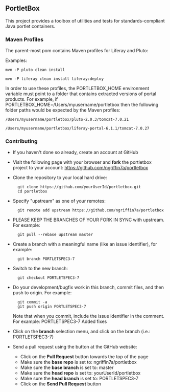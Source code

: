 ## PortletBox

This project provides a toolbox of utilities and tests for standards-compliant Java portlet containers.

### Maven Profiles

The parent-most pom contains Maven profiles for Liferay and Pluto:

Examples:

	mvn -P pluto clean install

	mvn -P liferay clean install liferay:deploy

In order to use these profiles, the PORTLETBOX_HOME environment variable must point to a folder that contains extracted versions of portal products. For example, if PORTLETBOX_HOME=/Users/myusername/portletbox then the following folder paths would be expected by the Maven profiles:

	/Users/myusername/portletbox/pluto-2.0.3/tomcat-7.0.21

	/Users/myusername/portletbox/liferay-portal-6.1.1/tomcat-7.0.27

### Contributing

* If you haven't done so already, create an account at GitHub

* Visit the following page with your browser and **fork** the portletbox project to your account:
  https://github.com/ngriffin7a/portletbox

* Clone the repository to your local hard drive:

		git clone https://github.com/yourUserId/portletbox.git 
		cd portletbox

* Specify "upstream" as one of your remotes:

		git remote add upstream https://github.com/ngriffin7a/portletbox

* PLEASE KEEP THE BRANCHES OF YOUR FORK IN SYNC with upstream. For example:

		git pull --rebase upstream master

* Create a branch with a meaningful name (like an issue identifier), for example:

		git branch PORTLETSPEC3-7

* Switch to the new branch:

		git checkout PORTLETSPEC3-7

* Do your development/bugfix work in this branch, commit files, and then push to origin. For example:

		git commit -a
		git push origin PORTLETSPEC3-7

  Note that when you commit, include the issue identifier in the comment. For example:
	PORTLETSPEC3-7 Added fixes

* Click on the **branch** selection menu, and click on the branch (i.e.: PORTLETSPEC3-7)

* Send a pull request using the button at the GitHub website:
	* Click on the **Pull Request** button towards the top of the page
	* Make sure the **base repo** is set to: ngriffin7a/portletbox
	* Make sure the **base branch** is set to: master
	* Make sure the **head repo** is set to: yourUserId/portletbox
	* Make sure the **head branch** is set to: PORTLETSPEC3-7
	* Click on the **Send Pull Request** button
